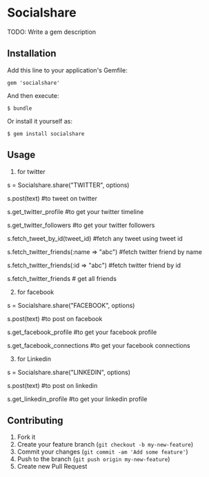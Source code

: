 # Socialshare

TODO: Write a gem description

## Installation

Add this line to your application's Gemfile:

    gem 'socialshare'

And then execute:

    $ bundle

Or install it yourself as:

    $ gem install socialshare

## Usage

1) for twitter

  s = Socialshare.share("TWITTER", options)

  s.post(text)                              #to tweet on twitter

  s.get_twitter_profile                     #to get your twitter timeline

  s.get_twitter_followers                   #to get your twitter followers

  s.fetch_tweet_by_id(tweet_id)             #fetch any tweet using tweet id

  s.fetch_twitter_friends(:name => "abc")   #fetch twitter friend by name

  s.fetch_twitter_friends(:id => "abc")     #fetch twitter friend by id

  s.fetch_twitter_friends                   # get all friends

2) for facebook

  s = Socialshare.share("FACEBOOK", options)

  s.post(text)                              #to post on facebook

  s.get_facebook_profile                    #to get your facebook profile  

  s.get_facebook_connections                #to get your facebook connections

3) for Linkedin

  s = Socialshare.share("LINKEDIN", options)
  
  s.post(text)                              #to post on linkedin

  s.get_linkedin_profile                    #to get your linkedin profile  

## Contributing

1. Fork it
2. Create your feature branch (`git checkout -b my-new-feature`)
3. Commit your changes (`git commit -am 'Add some feature'`)
4. Push to the branch (`git push origin my-new-feature`)
5. Create new Pull Request
